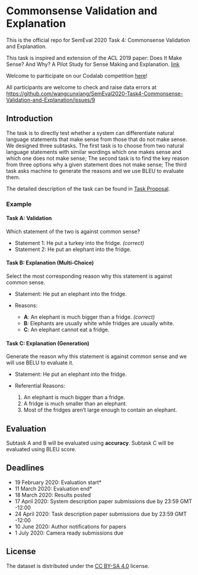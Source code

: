 # Commonsense Validation and Explanation

This is the official repo for SemEval 2020 Task 4: Commonsense Validation and Explanation.

This task is inspired and extension of the ACL 2019 paper: Does It Make Sense? And Why? A Pilot Study for Sense Making
and Explanation. [link](https://arxiv.org/abs/1906.00363)

Welcome to pariticipate on our Codalab competition [here](https://competitions.codalab.org/competitions/21080)!

All participants are welcome to check and raise data errors
at https://github.com/wangcunxiang/SemEval2020-Task4-Commonsense-Validation-and-Explanation/issues/9

## Introduction

The task is to directly test whether a system can differentiate natural language statements that make sense from those
that do not make sense. We designed three subtasks. The first task is to choose from two natural language statements
with similar wordings which one makes sense and which one does not make sense; The second task is to find the key reason
from three options why a given statement does not make sense; The third task asks machine to generate the reasons and we
use BLEU to evaluate them.

The detailed description of the task can be found in [Task Proposal](./TaskProposal.pdf).

### Example

#### Task A: Validation

Which statement of the two is against common sense?

- Statement 1: He put a turkey into the fridge. *(correct)*
- Statement 2: He put an elephant into the fridge.

#### Task B: Explanation (Multi-Choice)

Select the most corresponding reason why this statement is against common sense.

- Statement: He put an elephant into the fridge.

- Reasons:

    - **A**: An elephant is much bigger than a fridge. *(correct)*
    - **B**: Elephants are usually white while fridges are usually white.
    - **C**: An elephant cannot eat a fridge.

#### Task C: Explanation (Generation)

Generate the reason why this statement is against common sense and we will use BELU to evaluate it.

- Statement: He put an elephant into the fridge.

- Referential Reasons:

    1. An elephant is much bigger than a fridge.
    2. A fridge is much smaller than an elephant.
    3. Most of the fridges aren’t large enough to contain an elephant.

## Evaluation

Subtask A and B will be evaluated using **accuracy**. Subtask C will be evaluated using BLEU score.

## Deadlines

- 19 February 2020: Evaluation start*
- 11 March 2020: Evaluation end*
- 18 March 2020: Results posted
- 17 April 2020: System description paper submissions due by 23:59 GMT -12:00
- 24 April 2020: Task description paper submissions due by 23:59 GMT -12:00
- 10 June 2020: Author notifications for papers
- 1 July 2020: Camera ready submissions due

## License

The dataset is distributed under the [CC BY-SA 4.0](http://creativecommons.org/licenses/by-sa/4.0/legalcode) license.
